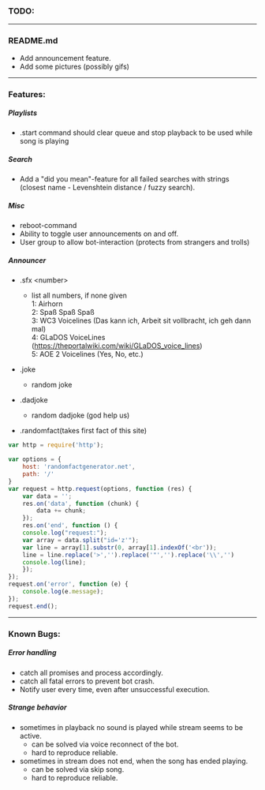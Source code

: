 ### **TODO:** ###

---

### README.md ###
- Add announcement feature.
- Add some pictures (possibly gifs)

---

### Features: ###

##### Playlists #####
- .start command should clear queue and stop playback to be used while song is playing

##### Search #####
- Add a "did you mean"-feature for all failed searches with strings (closest name - Levenshtein distance / fuzzy search).

##### Misc #####
- reboot-command
- Ability to toggle user announcements on and off.
- User group to allow bot-interaction (protects from strangers and trolls)

##### Announcer #####

- .sfx \<number>
	- list all numbers, if none given  
	1: Airhorn  
	2: Spaß Spaß Spaß  
	3: WC3 Voicelines (Das kann ich, Arbeit sit vollbracht, ich geh dann mal)  
	4: GLaDOS VoiceLines (https://theportalwiki.com/wiki/GLaDOS_voice_lines)  
	5: AOE 2 Voicelines (Yes, No, etc.)

- .joke
	- random joke

- .dadjoke
	- random dadjoke (god help us)

- .randomfact(takes first fact of this site)

```js
var http = require('http');

var options = {
    host: 'randomfactgenerator.net',
    path: '/'
}
var request = http.request(options, function (res) {
    var data = '';
    res.on('data', function (chunk) {
        data += chunk;
    });
    res.on('end', function () {
    console.log("request:");
    var array = data.split("id='z'");
    var line = array[1].substr(0, array[1].indexOf('<br'));
    line = line.replace('>','').replace('"','').replace('\\','')
    console.log(line);
    });
});
request.on('error', function (e) {
    console.log(e.message);
});
request.end();
```

---

### Known Bugs: ###

##### Error handling #####
- catch all promises and process accordingly.
- catch all fatal errors to prevent bot crash.
- Notify user every time, even after unsuccessful execution.

##### Strange behavior #####
- sometimes in playback no sound is played while stream seems to be active.
	- can be solved via voice reconnect of the bot.
	- hard to reproduce reliable.
- sometimes in stream does not end, when the song has ended playing.
	- can be solved via skip song.
	- hard to reproduce reliable.
